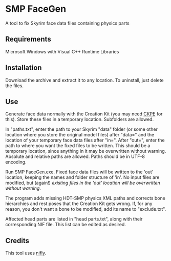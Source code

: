 # SMP FaceGen
A tool to fix Skyrim face data files containing physics parts
## Requirements
Microsoft Windows with Visual C++ Runtime Libraries
## Installation
Download the archive and extract it to any location. To uninstall, just delete the files.
## Use
Generate face data normally with the Creation Kit (you may need [CKPE](https://www.nexusmods.com/skyrimspecialedition/mods/71371) for this). Store these files in a temporary location. Subfolders are allowed.

In "paths.txt", enter the path to your Skyrim "data" folder (or some other location where you store the original model files) after "data=" and the location of your temporary face data files after "in=". After "out=", enter the path to where you want the fixed files to be written. This should be a temporary location, since anything in it may be overwritten without warning. Absolute and relative paths are allowed. Paths should be in UTF-8 encoding.

Run SMP FaceGen.exe. Fixed face data files will be written to the 'out' location, keeping the names and folder structure of 'in'. No input files are modified, but (again!) *existing files in the 'out' location will be overwritten without warning*.

The program adds missing HDT-SMP physics XML paths and corrects bone hierarchies and rest poses that the Creation Kit gets wrong. If, for any reason, you don't want a bone to be modified, add its name to "exclude.txt". 

Affected head parts are listed in "head parts.txt", along with their corresponding NIF file. This list can be edited as desired.
## Credits
This tool uses [nifly](https://github.com/ousnius/nifly).
